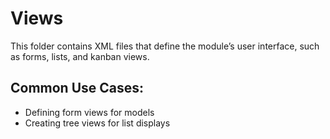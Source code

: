 # Views

This folder contains XML files that define the module’s user interface, such as forms, lists, and kanban views.

## Common Use Cases:

- Defining form views for models
- Creating tree views for list displays
